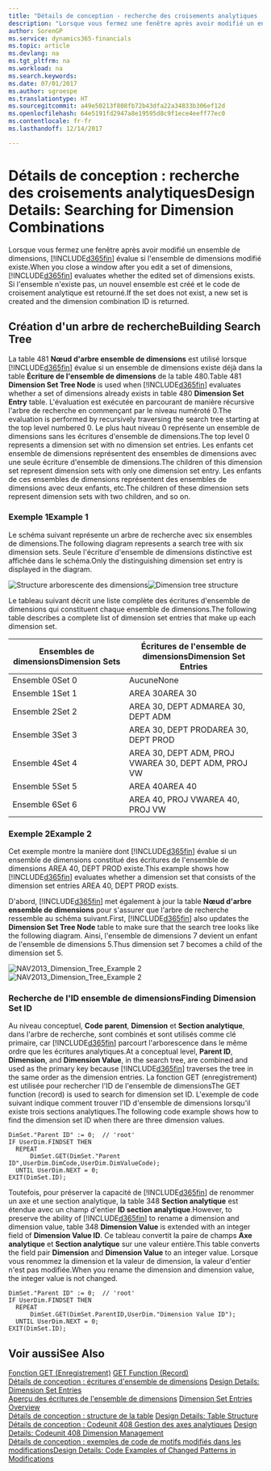 ```yaml
---
title: "Détails de conception - recherche des croisements analytiques | Microsoft Docs"
description: "Lorsque vous fermez une fenêtre après avoir modifié un ensemble de dimensions, Dynamics 365 évalue si l'ensemble de dimensions modifié existe. Si l'ensemble n'existe pas, un nouvel ensemble est créé et le code de croisement analytique est retourné."
author: SorenGP
ms.service: dynamics365-financials
ms.topic: article
ms.devlang: na
ms.tgt_pltfrm: na
ms.workload: na
ms.search.keywords: 
ms.date: 07/01/2017
ms.author: sgroespe
ms.translationtype: HT
ms.sourcegitcommit: a49e50213f808fb72b43dfa22a34833b306ef12d
ms.openlocfilehash: 64e5191fd2947a8e19595d8c9f1ece4eeff77ec0
ms.contentlocale: fr-fr
ms.lasthandoff: 12/14/2017

---
```

# <a name="design-details-searching-for-dimension-combinations"></a><span data-ttu-id="cab2f-104">Détails de conception : recherche des croisements analytiques</span><span class="sxs-lookup"><span data-stu-id="cab2f-104">Design Details: Searching for Dimension Combinations</span></span>
<span data-ttu-id="cab2f-105">Lorsque vous fermez une fenêtre après avoir modifié un ensemble de dimensions, [!INCLUDE[d365fin](includes/d365fin_md.md)] évalue si l'ensemble de dimensions modifié existe.</span><span class="sxs-lookup"><span data-stu-id="cab2f-105">When you close a window after you edit a set of dimensions, [!INCLUDE[d365fin](includes/d365fin_md.md)] evaluates whether the edited set of dimensions exists.</span></span> <span data-ttu-id="cab2f-106">Si l'ensemble n'existe pas, un nouvel ensemble est créé et le code de croisement analytique est retourné.</span><span class="sxs-lookup"><span data-stu-id="cab2f-106">If the set does not exist, a new set is created and the dimension combination ID is returned.</span></span>  

## <a name="building-search-tree"></a><span data-ttu-id="cab2f-107">Création d'un arbre de recherche</span><span class="sxs-lookup"><span data-stu-id="cab2f-107">Building Search Tree</span></span>  
 <span data-ttu-id="cab2f-108">La table 481 **Nœud d'arbre ensemble de dimensions** est utilisé lorsque [!INCLUDE[d365fin](includes/d365fin_md.md)] évalue si un ensemble de dimensions existe déjà dans la table **Écriture de l'ensemble de dimensions** de la table 480.</span><span class="sxs-lookup"><span data-stu-id="cab2f-108">Table 481 **Dimension Set Tree Node** is used when [!INCLUDE[d365fin](includes/d365fin_md.md)] evaluates whether a set of dimensions already exists in table 480 **Dimension Set Entry** table.</span></span> <span data-ttu-id="cab2f-109">L'évaluation est exécutée en parcourant de manière récursive l'arbre de recherche en commençant par le niveau numéroté 0.</span><span class="sxs-lookup"><span data-stu-id="cab2f-109">The evaluation is performed by recursively traversing the search tree starting at the top level numbered 0.</span></span> <span data-ttu-id="cab2f-110">Le plus haut niveau 0 représente un ensemble de dimensions sans les écritures d'ensemble de dimensions.</span><span class="sxs-lookup"><span data-stu-id="cab2f-110">The top level 0 represents a dimension set with no dimension set entries.</span></span> <span data-ttu-id="cab2f-111">Les enfants cet ensemble de dimensions représentent des ensembles de dimensions avec une seule écriture d'ensemble de dimensions.</span><span class="sxs-lookup"><span data-stu-id="cab2f-111">The children of this dimension set represent dimension sets with only one dimension set entry.</span></span> <span data-ttu-id="cab2f-112">Les enfants de ces ensembles de dimensions représentent des ensembles de dimensions avec deux enfants, etc.</span><span class="sxs-lookup"><span data-stu-id="cab2f-112">The children of these dimension sets represent dimension sets with two children, and so on.</span></span>  

### <a name="example-1"></a><span data-ttu-id="cab2f-113">Exemple 1</span><span class="sxs-lookup"><span data-stu-id="cab2f-113">Example 1</span></span>  
 <span data-ttu-id="cab2f-114">Le schéma suivant représente un arbre de recherche avec six ensembles de dimensions.</span><span class="sxs-lookup"><span data-stu-id="cab2f-114">The following diagram represents a search tree with six dimension sets.</span></span> <span data-ttu-id="cab2f-115">Seule l'écriture d'ensemble de dimensions distinctive est affichée dans le schéma.</span><span class="sxs-lookup"><span data-stu-id="cab2f-115">Only the distinguishing dimension set entry is displayed in the diagram.</span></span>  

 <span data-ttu-id="cab2f-116">![Structure arborescente des dimensions](media/nav2013_dimension_tree.png "NAV2013_Dimension_Tree")</span><span class="sxs-lookup"><span data-stu-id="cab2f-116">![Dimension tree structure](media/nav2013_dimension_tree.png "NAV2013_Dimension_Tree")</span></span>  

 <span data-ttu-id="cab2f-117">Le tableau suivant décrit une liste complète des écritures d'ensemble de dimensions qui constituent chaque ensemble de dimensions.</span><span class="sxs-lookup"><span data-stu-id="cab2f-117">The following table describes a complete list of dimension set entries that make up each dimension set.</span></span>  

|<span data-ttu-id="cab2f-118">Ensembles de dimensions</span><span class="sxs-lookup"><span data-stu-id="cab2f-118">Dimension Sets</span></span>|<span data-ttu-id="cab2f-119">Écritures de l'ensemble de dimensions</span><span class="sxs-lookup"><span data-stu-id="cab2f-119">Dimension Set Entries</span></span>|  
|--------------------|---------------------------|  
|<span data-ttu-id="cab2f-120">Ensemble 0</span><span class="sxs-lookup"><span data-stu-id="cab2f-120">Set 0</span></span>|<span data-ttu-id="cab2f-121">Aucune</span><span class="sxs-lookup"><span data-stu-id="cab2f-121">None</span></span>|  
|<span data-ttu-id="cab2f-122">Ensemble 1</span><span class="sxs-lookup"><span data-stu-id="cab2f-122">Set 1</span></span>|<span data-ttu-id="cab2f-123">AREA 30</span><span class="sxs-lookup"><span data-stu-id="cab2f-123">AREA 30</span></span>|  
|<span data-ttu-id="cab2f-124">Ensemble 2</span><span class="sxs-lookup"><span data-stu-id="cab2f-124">Set 2</span></span>|<span data-ttu-id="cab2f-125">AREA 30, DEPT ADM</span><span class="sxs-lookup"><span data-stu-id="cab2f-125">AREA 30, DEPT ADM</span></span>|  
|<span data-ttu-id="cab2f-126">Ensemble 3</span><span class="sxs-lookup"><span data-stu-id="cab2f-126">Set 3</span></span>|<span data-ttu-id="cab2f-127">AREA 30, DEPT PROD</span><span class="sxs-lookup"><span data-stu-id="cab2f-127">AREA 30, DEPT PROD</span></span>|  
|<span data-ttu-id="cab2f-128">Ensemble 4</span><span class="sxs-lookup"><span data-stu-id="cab2f-128">Set 4</span></span>|<span data-ttu-id="cab2f-129">AREA 30, DEPT ADM, PROJ VW</span><span class="sxs-lookup"><span data-stu-id="cab2f-129">AREA 30, DEPT ADM, PROJ VW</span></span>|  
|<span data-ttu-id="cab2f-130">Ensemble 5</span><span class="sxs-lookup"><span data-stu-id="cab2f-130">Set 5</span></span>|<span data-ttu-id="cab2f-131">AREA 40</span><span class="sxs-lookup"><span data-stu-id="cab2f-131">AREA 40</span></span>|  
|<span data-ttu-id="cab2f-132">Ensemble 6</span><span class="sxs-lookup"><span data-stu-id="cab2f-132">Set 6</span></span>|<span data-ttu-id="cab2f-133">AREA 40, PROJ VW</span><span class="sxs-lookup"><span data-stu-id="cab2f-133">AREA 40, PROJ VW</span></span>|  

### <a name="example-2"></a><span data-ttu-id="cab2f-134">Exemple 2</span><span class="sxs-lookup"><span data-stu-id="cab2f-134">Example 2</span></span>  
 <span data-ttu-id="cab2f-135">Cet exemple montre la manière dont [!INCLUDE[d365fin](includes/d365fin_md.md)] évalue si un ensemble de dimensions constitué des écritures de l'ensemble de dimensions AREA 40, DEPT PROD existe.</span><span class="sxs-lookup"><span data-stu-id="cab2f-135">This example shows how [!INCLUDE[d365fin](includes/d365fin_md.md)] evaluates whether a dimension set that consists of the dimension set entries AREA 40, DEPT PROD exists.</span></span>  

 <span data-ttu-id="cab2f-136">D'abord, [!INCLUDE[d365fin](includes/d365fin_md.md)] met également à jour la table **Nœud d'arbre ensemble de dimensions** pour s'assurer que l'arbre de recherche ressemble au schéma suivant.</span><span class="sxs-lookup"><span data-stu-id="cab2f-136">First, [!INCLUDE[d365fin](includes/d365fin_md.md)] also updates the **Dimension Set Tree Node** table to make sure that the search tree looks like the following diagram.</span></span> <span data-ttu-id="cab2f-137">Ainsi, l'ensemble de dimensions 7 devient un enfant de l'ensemble de dimensions 5.</span><span class="sxs-lookup"><span data-stu-id="cab2f-137">Thus dimension set 7 becomes a child of the dimension set 5.</span></span>  

 <span data-ttu-id="cab2f-138">![NAV2013&#95;Dimension&#95;Tree&#95;Example 2](media/nav2013_dimension_tree_example2.png "NAV2013_Dimension_Tree_Example2")</span><span class="sxs-lookup"><span data-stu-id="cab2f-138">![NAV2013&#95;Dimension&#95;Tree&#95;Example 2](media/nav2013_dimension_tree_example2.png "NAV2013_Dimension_Tree_Example2")</span></span>  

### <a name="finding-dimension-set-id"></a><span data-ttu-id="cab2f-139">Recherche de l'ID ensemble de dimensions</span><span class="sxs-lookup"><span data-stu-id="cab2f-139">Finding Dimension Set ID</span></span>  
 <span data-ttu-id="cab2f-140">Au niveau conceptuel, **Code parent**, **Dimension** et **Section analytique**, dans l'arbre de recherche, sont combinés et sont utilisés comme clé primaire, car [!INCLUDE[d365fin](includes/d365fin_md.md)] parcourt l'arborescence dans le même ordre que les écritures analytiques.</span><span class="sxs-lookup"><span data-stu-id="cab2f-140">At a conceptual level, **Parent ID**, **Dimension**, and **Dimension Value**, in the search tree, are combined and used as the primary key because [!INCLUDE[d365fin](includes/d365fin_md.md)] traverses the tree in the same order as the dimension entries.</span></span> <span data-ttu-id="cab2f-141">La fonction GET (enregistrement) est utilisée pour rechercher l'ID de l'ensemble de dimensions</span><span class="sxs-lookup"><span data-stu-id="cab2f-141">The GET function (record) is used to search for dimension set ID.</span></span> <span data-ttu-id="cab2f-142">L'exemple de code suivant indique comment trouver l'ID d'ensemble de dimensions lorsqu'il existe trois sections analytiques.</span><span class="sxs-lookup"><span data-stu-id="cab2f-142">The following code example shows how to find the dimension set ID when there are three dimension values.</span></span>  

```  
DimSet."Parent ID" := 0;  // 'root'  
IF UserDim.FINDSET THEN  
  REPEAT  
      DimSet.GET(DimSet."Parent ID",UserDim.DimCode,UserDim.DimValueCode);  
  UNTIL UserDim.NEXT = 0;  
EXIT(DimSet.ID);  

```  

 <span data-ttu-id="cab2f-143">Toutefois, pour préserver la capacité de [!INCLUDE[d365fin](includes/d365fin_md.md)] de renommer un axe et une section analytique, la table 348 **Section analytique** est étendue avec un champ d'entier **ID section analytique**.</span><span class="sxs-lookup"><span data-stu-id="cab2f-143">However, to preserve the ability of [!INCLUDE[d365fin](includes/d365fin_md.md)] to rename a dimension and dimension value, table 348 **Dimension Value** is extended with an integer field of **Dimension Value ID**.</span></span> <span data-ttu-id="cab2f-144">Ce tableau convertit la paire de champs **Axe analytique** et **Section analytique** sur une valeur entière.</span><span class="sxs-lookup"><span data-stu-id="cab2f-144">This table converts the field pair **Dimension** and **Dimension Value** to an integer value.</span></span> <span data-ttu-id="cab2f-145">Lorsque vous renommez la dimension et la valeur de dimension, la valeur d'entier n'est pas modifiée.</span><span class="sxs-lookup"><span data-stu-id="cab2f-145">When you rename the dimension and dimension value, the integer value is not changed.</span></span>  

```  
DimSet."Parent ID" := 0;  // 'root'  
IF UserDim.FINDSET THEN  
  REPEAT  
      DimSet.GET(DimSet.ParentID,UserDim."Dimension Value ID");  
  UNTIL UserDim.NEXT = 0;  
EXIT(DimSet.ID);  

```  

## <a name="see-also"></a><span data-ttu-id="cab2f-146">Voir aussi</span><span class="sxs-lookup"><span data-stu-id="cab2f-146">See Also</span></span>  
 <span data-ttu-id="cab2f-147">[Fonction GET (Enregistrement)](/dynamics-nav/GET-Function--Record-)  </span><span class="sxs-lookup"><span data-stu-id="cab2f-147">[GET Function (Record)](/dynamics-nav/GET-Function--Record-)  </span></span>  
 <span data-ttu-id="cab2f-148">[Détails de conception : écritures d'ensemble de dimensions](design-details-dimension-set-entries.md) </span><span class="sxs-lookup"><span data-stu-id="cab2f-148">[Design Details: Dimension Set Entries](design-details-dimension-set-entries.md) </span></span>  
 <span data-ttu-id="cab2f-149">[Aperçu des écritures de l'ensemble de dimensions](design-details-dimension-set-entries-overview.md) </span><span class="sxs-lookup"><span data-stu-id="cab2f-149">[Dimension Set Entries Overview](design-details-dimension-set-entries-overview.md) </span></span>  
 <span data-ttu-id="cab2f-150">[Détails de conception : structure de la table](design-details-table-structure.md) </span><span class="sxs-lookup"><span data-stu-id="cab2f-150">[Design Details: Table Structure](design-details-table-structure.md) </span></span>  
 <span data-ttu-id="cab2f-151">[Détails de conception : Codeunit 408 Gestion des axes analytiques](design-details-codeunit-408-dimension-management.md) </span><span class="sxs-lookup"><span data-stu-id="cab2f-151">[Design Details: Codeunit 408 Dimension Management](design-details-codeunit-408-dimension-management.md) </span></span>  
 [<span data-ttu-id="cab2f-152">Détails de conception : exemples de code de motifs modifiés dans les modifications</span><span class="sxs-lookup"><span data-stu-id="cab2f-152">Design Details: Code Examples of Changed Patterns in Modifications</span></span>](design-details-code-examples-of-changed-patterns-in-modifications.md)

